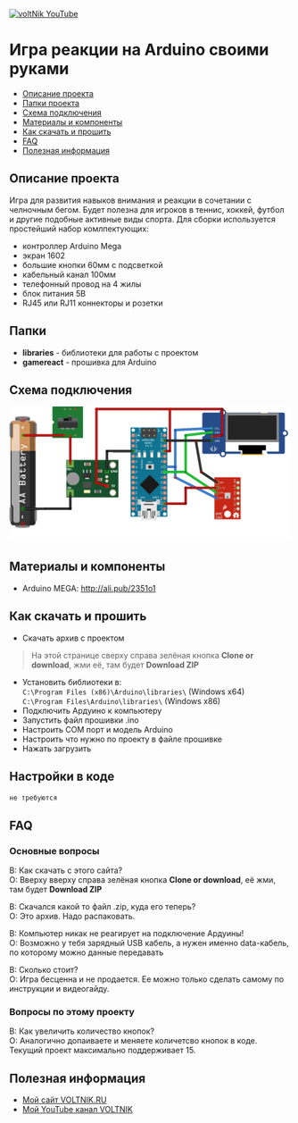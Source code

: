 [![voltNik YouTube](http://voltnik.ru/voltnik-banner.jpg)](https://www.youtube.com/channel/UC4s13gPVOMQVX3P1ZpdUwjA?sub_confirmation=1)
# Игра реакции на Arduino своими руками
* [Описание проекта](#chapter-0)
* [Папки проекта](#chapter-1)
* [Схема подключения](#chapter-2)
* [Материалы и компоненты](#chapter-3)
* [Как скачать и прошить](#chapter-4)
* [FAQ](#chapter-5)
* [Полезная информация](#chapter-6)

<a id="chapter-0"></a>
## Описание проекта
Игра для развития навыков внимания и реакции в сочетании с челночным бегом. Будет полезна для игроков в теннис, хоккей, футбол и другие подобные активные виды спорта.
Для сборки используется простейший набор комлпектующих:
- контроллер Arduino Mega
- экран 1602
- большие кнопки 60мм с подсветкой
- кабельный канал 100мм
- телефонный провод на 4 жилы
- блок питания 5В
- RJ45 или RJ11 коннекторы и розетки

<a id="chapter-1"></a>
## Папки
- **libraries** - библиотеки для работы с проектом
- **gamereact** - прошивка для Arduino

<a id="chapter-2"></a>
## Схема подключения
![СХЕМА](https://github.com/voltNik/AltMeter/blob/master/scheme.jpg)

<a id="chapter-3"></a>
## Материалы и компоненты
- Arduino MEGA: http://ali.pub/2351o1

<a id="chapter-4"></a>
## Как скачать и прошить
* Скачать архив с проектом
> На этой странице сверху справа зелёная кнопка **Clone or download**, жми её, там будет **Download ZIP**
* Установить библиотеки в:  
`C:\Program Files (x86)\Arduino\libraries\` (Windows x64)  
`C:\Program Files\Arduino\libraries\` (Windows x86) 
* Подключить Ардуино к компьютеру
* Запустить файл прошивки .ino
* Настроить COM порт и модель Arduino
* Настроить что нужно по проекту в файле прошивке
* Нажать загрузить

## Настройки в коде
    не требуются

<a id="chapter-5"></a>
## FAQ
### Основные вопросы
В: Как скачать с этого сайта?  
О: Вверху вверху справа зелёная кнопка **Clone or download**, её жми, там будет **Download ZIP**  

В: Скачался какой то файл .zip, куда его теперь?  
О: Это архив. Надо распаковать.  

В: Компьютер никак не реагирует на подключение Ардуины!  
О: Возможно у тебя зарядный USB кабель, а нужен именно data-кабель, по которому можно данные передавать  

В: Сколько стоит?  
О: Игра бесценна и не продается. Ее можно только сделать самому по инструкции и видеогайду.  

### Вопросы по этому проекту
В: Как увеличить количество кнопок?  
О: Аналогично допаиваете и меняете количетсво кнопок в коде. Текущий проект максимально поддерживает 15.  

<a id="chapter-6"></a>
## Полезная информация
* [Мой сайт VOLTNIK.RU](http://voltnik.ru/)
* [Мой YouTube канал VOLTNIK](https://www.youtube.com/channel/UC4s13gPVOMQVX3P1ZpdUwjA?sub_confirmation=1)